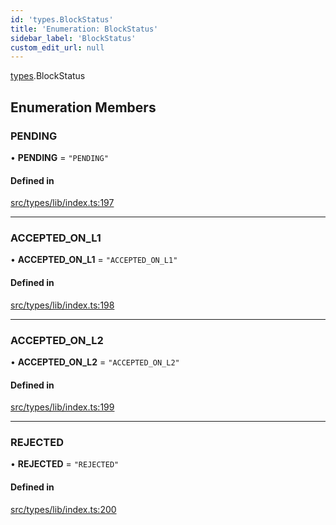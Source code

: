 ```yaml
---
id: 'types.BlockStatus'
title: 'Enumeration: BlockStatus'
sidebar_label: 'BlockStatus'
custom_edit_url: null
---
```


[types](../namespaces/types.md).BlockStatus

## Enumeration Members

### PENDING

• **PENDING** = `"PENDING"`

#### Defined in

[src/types/lib/index.ts:197](https://github.com/starknet-io/starknet.js/blob/v6.11.0/src/types/lib/index.ts#L197)

---

### ACCEPTED_ON_L1

• **ACCEPTED_ON_L1** = `"ACCEPTED_ON_L1"`

#### Defined in

[src/types/lib/index.ts:198](https://github.com/starknet-io/starknet.js/blob/v6.11.0/src/types/lib/index.ts#L198)

---

### ACCEPTED_ON_L2

• **ACCEPTED_ON_L2** = `"ACCEPTED_ON_L2"`

#### Defined in

[src/types/lib/index.ts:199](https://github.com/starknet-io/starknet.js/blob/v6.11.0/src/types/lib/index.ts#L199)

---

### REJECTED

• **REJECTED** = `"REJECTED"`

#### Defined in

[src/types/lib/index.ts:200](https://github.com/starknet-io/starknet.js/blob/v6.11.0/src/types/lib/index.ts#L200)

